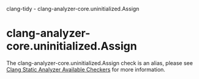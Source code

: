 clang-tidy - clang-analyzer-core.uninitialized.Assign

</div>

<div class="meta"
http-equiv=refresh="5;URL=https://clang.llvm.org/docs/analyzer/checkers.html#core-uninitialized-assign">

</div>

# clang-analyzer-core.uninitialized.Assign

The clang-analyzer-core.uninitialized.Assign check is an alias, please
see [Clang Static Analyzer Available
Checkers](https://clang.llvm.org/docs/analyzer/checkers.html#core-uninitialized-assign)
for more information.
